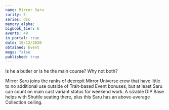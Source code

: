 ```yaml
---
name: Mirror Saru
rarity: 5
series: dsc
memory_alpha:
bigbook_tier: 6
events: 48
in_portal: true
date: 10/12/2020
obtained: Event
mega: false
published: true
---
```


Is he a butler or is he the main course? Why not both?

Mirror Saru joins the ranks of decrepit Mirror Universe crew that have little to no additional use outside of Trait-based Event bonuses, but at least Saru can count on main cast variant status for weekend work. A sizable DIP Base helps with Shuttle seating there, plus this Saru has an above-average Collection ceiling.
